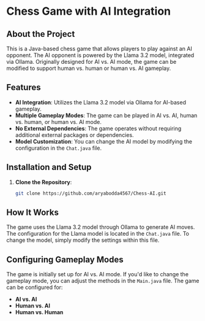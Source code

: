 # Chess Game with AI Integration

## About the Project

This is a Java-based chess game that allows players to play against an AI opponent. The AI opponent is powered by the Llama 3.2 model, integrated via Ollama. Originally designed for AI vs. AI mode, the game can be modified to support human vs. human or human vs. AI gameplay.

## Features

- **AI Integration**: Utilizes the Llama 3.2 model via Ollama for AI-based gameplay.
- **Multiple Gameplay Modes**: The game can be played in AI vs. AI, human vs. human, or human vs. AI mode.
- **No External Dependencies**: The game operates without requiring additional external packages or dependencies.
- **Model Customization**: You can change the AI model by modifying the configuration in the `Chat.java` file.

## Installation and Setup

1. **Clone the Repository**:
    ```bash
    git clone https://github.com/aryabodda4567/Chess-AI.git 
    ```

 
## How It Works

The game uses the Llama 3.2 model through Ollama to generate AI moves. The configuration for the Llama model is located in the `Chat.java` file. To change the model, simply modify the settings within this file.

## Configuring Gameplay Modes

The game is initially set up for AI vs. AI mode. If you'd like to change the gameplay mode, you can adjust the methods in the `Main.java` file. The game can be configured for:

- **AI vs. AI**
- **Human vs. AI**
- **Human vs. Human**


